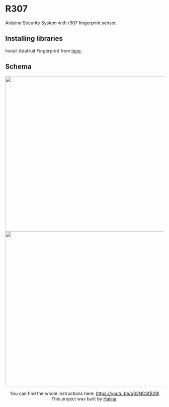 # R307
Arduino Security System with r307 fingerprint sensor.

## Installing libraries
Install Adafruit Fingerprint from [here](https://github.com/adafruit/Adafruit-Fingerprint-Sensor-Library). 


## Schema
<div style="text-align:center"><img src="https://user-images.githubusercontent.com/65724763/120109511-05a00780-c16a-11eb-8580-c7b0ff8190cd.png" width="722,4" height="492" />
<div style="text-align:center"><img src="https://user-images.githubusercontent.com/65724763/120109510-05077100-c16a-11eb-9728-16b444e07f06.png" width="722,4" height="492" />

You can find the whole instructions here: https://youtu.be/q32NCSfB29I  
This project was built by [Halina](https://www.youtube.com/channel/UCG0h6r6T1joRASO29JV9qMQ).
